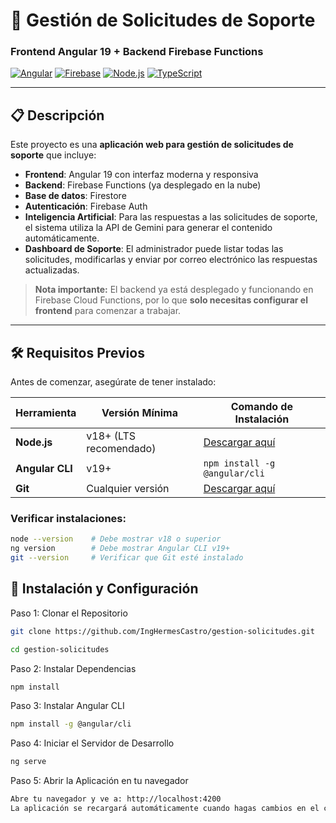 # 🎯 Gestión de Solicitudes de Soporte
### Frontend Angular 19 + Backend Firebase Functions

[![Angular](https://img.shields.io/badge/Angular-19-red?style=flat&logo=angular)](https://angular.io/)
[![Firebase](https://img.shields.io/badge/Firebase-Functions-orange?style=flat&logo=firebase)](https://firebase.google.com/)
[![Node.js](https://img.shields.io/badge/Node.js-18+-green?style=flat&logo=node.js)](https://nodejs.org/)
[![TypeScript](https://img.shields.io/badge/TypeScript-Latest-blue?style=flat&logo=typescript)](https://www.typescriptlang.org/)

---

## 📋 Descripción

Este proyecto es una **aplicación web para gestión de solicitudes de soporte** que incluye:
- **Frontend**: Angular 19 con interfaz moderna y responsiva
- **Backend**: Firebase Functions (ya desplegado en la nube)
- **Base de datos**: Firestore
- **Autenticación**: Firebase Auth
- **Inteligencia Artificial**: Para las respuestas a las solicitudes de soporte, el sistema utiliza la API de Gemini para generar el contenido automáticamente.
- **Dashboard de Soporte**: El administrador puede listar todas las solicitudes, modificarlas y enviar por correo electrónico las respuestas actualizadas.



> **Nota importante:** El backend ya está desplegado y funcionando en Firebase Cloud Functions, por lo que **solo necesitas configurar el frontend** para comenzar a trabajar.

---

## 🛠️ Requisitos Previos

Antes de comenzar, asegúrate de tener instalado:

| Herramienta | Versión Mínima | Comando de Instalación |
|-------------|----------------|------------------------|
| **Node.js** | v18+ (LTS recomendado) | [Descargar aquí](https://nodejs.org/) |
| **Angular CLI** | v19+ | `npm install -g @angular/cli` |
| **Git** | Cualquier versión | [Descargar aquí](https://git-scm.com/) |

### Verificar instalaciones:
```bash
node --version    # Debe mostrar v18 o superior
ng version        # Debe mostrar Angular CLI v19+
git --version     # Verificar que Git esté instalado


```
## 🚀 Instalación y Configuración
Paso 1: Clonar el Repositorio
```bash
git clone https://github.com/IngHermesCastro/gestion-solicitudes.git

cd gestion-solicitudes
```
Paso 2: Instalar Dependencias
```bash
npm install
```
Paso 3: Instalar Angular CLI
```bash
npm install -g @angular/cli
```
Paso 4: Iniciar el Servidor de Desarrollo
```bash
ng serve
```
Paso 5: Abrir la Aplicación en tu navegador
```bash
Abre tu navegador y ve a: http://localhost:4200
La aplicación se recargará automáticamente cuando hagas cambios en el código
```
